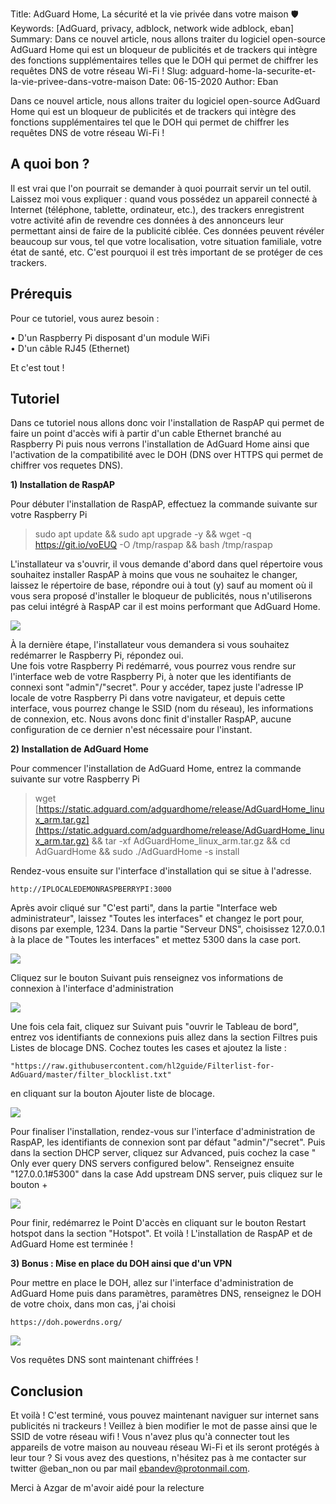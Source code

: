 Title: AdGuard Home, La sécurité et la vie privée dans votre maison 🛡️
Keywords: [AdGuard, privacy, adblock, network wide adblock, eban]
Summary: Dans ce nouvel article, nous allons traiter du logiciel open-source AdGuard Home qui est un bloqueur de publicités et de trackers qui intègre des fonctions supplémentaires telles que le DOH qui permet de chiffrer les requêtes DNS de votre réseau Wi-Fi !
Slug: adguard-home-la-securite-et-la-vie-privee-dans-votre-maison
Date: 06-15-2020
Author: Eban

Dans ce nouvel article, nous allons traiter du logiciel open-source AdGuard Home qui est un bloqueur de publicités et de trackers qui intègre des fonctions supplémentaires tel que le DOH qui permet de chiffrer les requêtes DNS de votre réseau Wi-Fi !

## A quoi bon ?

Il est vrai que l'on pourrait se demander à quoi pourrait servir un tel outil. Laissez moi vous expliquer : quand vous possédez un appareil connecté à Internet (téléphone, tablette, ordinateur, etc.), des trackers enregistrent votre activité afin de revendre ces données à des annonceurs leur permettant ainsi de faire de la publicité ciblée. Ces données peuvent révéler beaucoup sur vous, tel que votre localisation, votre situation familiale, votre état de santé, etc. C'est pourquoi il est très important de se protéger de ces trackers.

## Prérequis

Pour ce tutoriel, vous aurez besoin :

• D'un Raspberry Pi disposant d'un module WiFi  
• D'un câble RJ45 (Ethernet)

Et c'est tout !

## Tutoriel

Dans ce tutoriel nous allons donc voir l'installation de RaspAP qui permet de faire un point d'accès wifi à partir d'un cable Ethernet branché au Raspberry Pi puis nous verrons l'installation de AdGuard Home ainsi que l'activation de la compatibilité avec le DOH (DNS over HTTPS qui permet de chiffrer vos requetes DNS).

**1) Installation de RaspAP**

Pour débuter l'installation de RaspAP, effectuez la commande suivante sur votre Raspberry Pi

> sudo apt update && sudo apt upgrade -y && wget -q https://git.io/voEUQ -O /tmp/raspap && bash /tmp/raspap

L'installateur va s'ouvrir, il vous demande d'abord dans quel répertoire vous souhaitez installer RaspAP à moins que vous ne souhaitez le changer, laissez le répertoire de base, répondre oui à tout (y) sauf au moment où il vous sera proposé d'installer le bloqueur de publicités, nous n'utiliserons pas celui intégré à RaspAP car il est moins performant que AdGuard Home.

![](https://i.postimg.cc/gkfgjY3z/raspap-02.png)

À la dernière étape, l'installateur vous demandera si vous souhaitez redémarrer le Raspberry Pi, répondez oui.  
Une fois votre Raspberry Pi redémarré, vous pourrez vous rendre sur l'interface web de votre Raspberry Pi, à noter que les identifiants de connexi sont "admin"/"secret". Pour y accéder, tapez juste l'adresse IP locale de votre Raspberry Pi dans votre navigateur, et depuis cette interface, vous pourrez change le SSID (nom du réseau), les informations de connexion, etc. Nous avons donc finit d'installer RaspAP, aucune configuration de ce dernier n'est nécessaire pour l'instant.

**2) Installation de AdGuard Home**

Pour commencer l'installation de AdGuard Home, entrez la commande suivante sur votre Raspberry Pi

> wget [https://static.adguard.com/adguardhome/release/AdGuardHome_linux_arm.tar.gz](https://static.adguard.com/adguardhome/release/AdGuardHome_linux_arm.tar.gz) && tar -xf AdGuardHome_linux_arm.tar.gz && cd AdGuardHome && sudo ./AdGuardHome -s install

Rendez-vous ensuite sur l'interface d'installation qui se situe à l'adresse.

`http://IPLOCALEDEMONRASPBERRYPI:3000`

Après avoir cliqué sur "C'est parti", dans la partie "Interface web administrateur", laissez "Toutes les interfaces" et changez le port pour, disons par exemple, 1234\. Dans la partie "Serveur DNS", choisissez 127.0.0.1 à la place de "Toutes les interfaces" et mettez 5300 dans la case port.

![](https://i.postimg.cc/cCDkJw06/ad-guard.png)

Cliquez sur le bouton Suivant puis renseignez vos informations de connexion à l'interface d'administration

![](https://i.postimg.cc/bYDjGw4W/Screenshot-2020-05-09-Setup-Ad-Guard-Home.png)

Une fois cela fait, cliquez sur Suivant puis "ouvrir le Tableau de bord", entrez vos identifiants de connexions puis allez dans la section Filtres puis Listes de blocage DNS. Cochez toutes les cases et ajoutez la liste :

`"https://raw.githubusercontent.com/hl2guide/Filterlist-for-AdGuard/master/filter_blocklist.txt"`

en cliquant sur la bouton Ajouter liste de blocage.

![](https://i.postimg.cc/fR6dNyns/Screenshot-2020-05-09-Ad-Guard-Home.png)

Pour finaliser l'installation, rendez-vous sur l'interface d'administration de RaspAP, les identifiants de connexion sont par défaut "admin"/"secret". Puis dans la section DHCP server, cliquez sur Advanced, puis cochez la case " Only ever query DNS servers configured below". Renseignez ensuite "127.0.0.1#5300" dans la case Add upstream DNS server, puis cliquez sur le bouton +

![](https://i.postimg.cc/8Pdk5C6D/Screenshot-2020-05-09-Rasp-AP-Wi-Fi-Configuration-Portal.png)

Pour finir, redémarrez le Point D'accès en cliquant sur le bouton Restart hotspot dans la section "Hotspot". Et voilà ! L'installation de RaspAP et de AdGuard Home est terminée !

**3) Bonus : Mise en place du DOH ainsi que d'un VPN**

Pour mettre en place le DOH, allez sur l'interface d'administration de AdGuard Home puis dans paramètres, paramètres DNS, renseignez le DOH de votre choix, dans mon cas, j'ai choisi

`https://doh.powerdns.org/`

![](https://i.postimg.cc/gJ5jvBzW/Screenshot-2020-05-09-Ad-Guard-Home-1.png)

Vos requêtes DNS sont maintenant chiffrées !

## Conclusion

Et voilà ! C'est terminé, vous pouvez maintenant naviguer sur internet sans publicités ni trackeurs ! Veillez à bien modifier le mot de passe ainsi que le SSID de votre réseau wifi ! Vous n'avez plus qu'à connecter tout les appareils de votre maison au nouveau réseau Wi-Fi et ils seront protégés à leur tour ? Si vous avez des questions, n'hésitez pas à me contacter sur twitter @eban_non ou par mail ebandev@protonmail.com.

Merci à Azgar de m'avoir aidé pour la relecture
